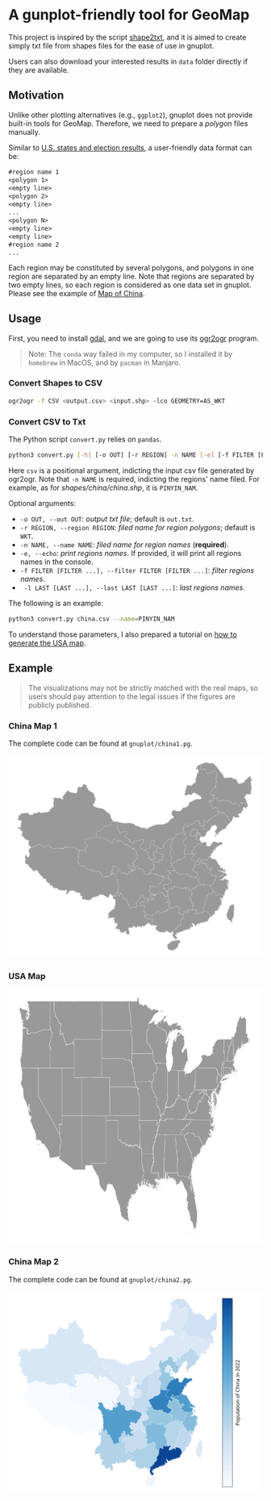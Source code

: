 # A gunplot-friendly tool for GeoMap
This project is inspired by the script [shape2txt](http://www.gnuplotting.org/code/shape2txt), and it is aimed to create simply txt file from shapes files for the ease of use in gnuplot.

Users can also download your interested results in `data` folder directly if they are available.

## Motivation
Unlike other plotting alternatives (e.g., `ggplot2`), gnuplot does not provide built-in tools for GeoMap. Therefore, we need to prepare a *polygon* files manually.

Similar to [U.S. states and election results](http://www.gnuplotting.org/us-states-and-election-results/), a user-friendly data format can be:

```
#region name 1
<polygon 1>
<empty line>
<polygon 2>
<empty line>
...
<polygon N>
<empty line>
<empty line>
#region name 2
...
```
Each region may be constituted by several polygons, and polygons in one region are separated by an empty line. Note that regions are separated by two empty lines, so each region is considered as one data set in gnuplot. Please see the example of [Map of China](data/china.txt).

## Usage

First, you need to install [gdal](https://www.gdal.org/), and we are going to use its [ogr2ogr](https://gdal.org/programs/ogr2ogr.html) program.

> Note: The `conda` way failed in my computer, so I installed it by `homebrew` in MacOS, and by `pacman` in Manjaro.

### Convert Shapes to CSV

```bash
ogr2ogr -f CSV <output.csv> <input.shp> -lco GEOMETRY=AS_WKT
```

### Convert CSV to Txt

The Python script `convert.py` relies on `pandas`.

```bash
python3 convert.py [-h] [-o OUT] [-r REGION] -n NAME [-e] [-f FILTER [FILTER ...]] [-l LAST [LAST ...]] csv
```

Here `csv` is a positional argument, indicting the input csv file generated by ogr2ogr. Note that `-n NAME` is required, indicting the regions' name filed. For example, as for *shapes/china/china.shp*, it is `PINYIN_NAM`.

Optional arguments:

- `-o OUT, --out OUT`: *output txt file*; default is `out.txt`.
- `-r REGION, --region REGION`: *filed name for region polygons*; default is `WKT`.
- `-n NAME, --name NAME`: *filed name for region names* (**required**).
- `-e, --echo`: *print regions names*. If provided, it will print all regions names in the console.
- `-f FILTER [FILTER ...], --filter FILTER [FILTER ...]`: *filter regions names*.
- ` -l LAST [LAST ...], --last LAST [LAST ...]`: *last regions names*.

The following is an example:

```bash
python3 convert.py china.csv --name=PINYIN_NAM
```

To understand those parameters, I also prepared a tutorial on [how to generate the USA map](shapes).

## Example

> The visualizations may not be strictly matched with the real maps, so users should pay attention to the legal issues if the figures are publicly published.

### China Map 1
The complete code can be found at `gnuplot/china1.pg`.

![china1](gnuplot/china1.svg)

### USA Map

![usa](shapes/usa.png)

### China Map 2

The complete code can be found at `gnuplot/china2.pg`.

![china2](gnuplot/china2.svg)